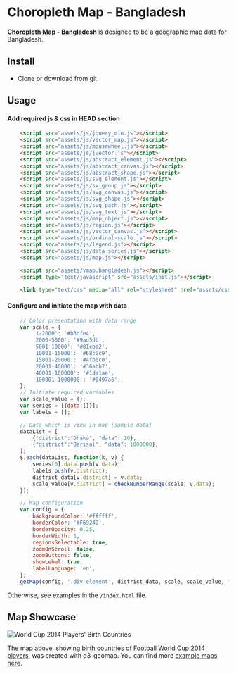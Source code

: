 # Choropleth Map - Bangladesh


**Choropleth Map - Bangladesh** is designed to be a geographic map data for Bangladesh.


## Install
- Clone or download from git

## Usage
#### Add required js & css in HEAD section
```html
    <script src="assets/js/jquery_min.js"></script>
    <script src="assets/js/vector_map.js"></script>
    <script src="assets/js/mousewheel.js"></script>
    <script src="assets/js/jvector.js"></script>
    <script src="assets/js/abstract_element.js"></script>
    <script src="assets/js/abstract_canvas.js"></script>
    <script src="assets/js/abstract_shape.js"></script>
    <script src="assets/js/svg_element.js"></script> 
    <script src="assets/js/sv_group.js"></script>
    <script src="assets/js/svg_canvas.js"></script>
    <script src="assets/js/svg_shape.js"></script>
    <script src="assets/js/svg_path.js"></script>
    <script src="assets/js/svg_text.js"></script>
    <script src="assets/js/map_object.js"></script>
    <script src="assets/js/region.js"></script>
    <script src="assets/js/vector_canvas.js"></script>
    <script src="assets/js/ordinal-scale.js"></script>
    <script src="assets/js/legend.js"></script>
    <script src="assets/js/data_series.js"></script>
    <script src="assets/js/map.js"></script>

    <script src="assets/vmap.bangladesh.js"></script>
    <script type="text/javascript" src="assets/init.js"></script>

    <link type="text/css" media="all" rel="stylesheet" href="assets/css/jvector_map.css"/>

```

#### Configure and initiate the map with data

```js
    // Color presentation with data range
    var scale = {
        '1-2000': '#b3dfe4',
        '2000-5000': '#9ad5db',
        '5001-10000': '#81cbd2',
        '10001-15000': '#68c0c9',
        '15001-20000': '#4fb6c0',
        '20001-40000': '#36abb7',
        '40001-100000': '#1da1ae',
        '100001-1000000': '#0497a6',
    };
    // Initiate required variables
    var scale_value = {};
    var series = [{data:[]}];
    var labels = [];

    // Data which is view in map [sample data]
    dataList = [
        {"district":"Dhaka", "data": 10},
        {"district":"Barisal", "data": 1000000},
    ];
    $.each(dataList, function(k, v) {
        series[0].data.push(v.data);
        labels.push(v.district);
        district_data[v.district] = v.data;
        scale_value[v.district] = checkNumberRange(scale, v.data);
    });

    // Map configuration
    var config = {
        backgroundColor: '#ffffff',
        borderColor: '#F6924D',
        borderOpacity: 0.25,
        borderWidth: 1,
        regionsSelectable: true,
        zoomOnScroll: false,
        zoomButtons: false,
        showLebel: true,
        labelLanguage: 'en',
    };
    getMap(config, '.div-element', district_data, scale, scale_value, "Data Lebel");

```
Otherwise, see examples in the `/index.html` file.

## Map Showcase

![World Cup 2014 Players' Birth Countries](https://i.imgur.com/RJbkFEH.png)

The map above, showing [birth countries of Football World Cup 2014 players](https://maps.ramiro.org/world-cup-2014-players-birth-countries/),
was created with d3-geomap. You can find more [example maps here](https://ramiro.org/maps/).